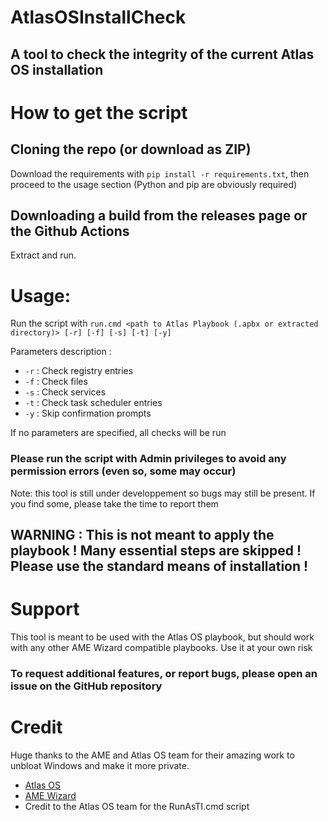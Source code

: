 # AtlasOSInstallCheck
## A tool to check the integrity of the current Atlas OS installation

# How to get the script

## Cloning the repo (or download as ZIP)

Download the requirements with `pip install -r requirements.txt`, then proceed to the usage section (Python and pip are obviously required)

## Downloading a build from the releases page or the Github Actions

Extract and run.

# Usage:

Run the script with `run.cmd <path to Atlas Playbook (.apbx or extracted directory)> [-r] [-f] [-s] [-t] [-y]`

Parameters description :
- `-r` : Check registry entries
- `-f` : Check files
- `-s` : Check services
- `-t` : Check task scheduler entries
- `-y` : Skip confirmation prompts

If no parameters are specified, all checks will be run

### Please run the script with Admin privileges to avoid any permission errors (even so, some may occur)

Note: this tool is still under developpement so bugs may still be present. If you find some, please take the time to report them

## WARNING : This is not meant to apply the playbook ! Many essential steps are skipped ! Please use the standard means of installation !

# Support
This tool is meant to be used with the Atlas OS playbook, but should work with any other AME Wizard compatible playbooks. Use it at your own risk

### To request additional features, or report bugs, please open an issue on the GitHub repository


# Credit
Huge thanks to the AME and Atlas OS team for their amazing work to unbloat Windows and make it more private.
- [Atlas OS](https://atlasos.net/)
- [AME Wizard](https://ameliorated.io/)
- Credit to the Atlas OS team for the RunAsTI.cmd script
